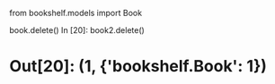from bookshelf.models import Book

book.delete()
In [20]: book2.delete()
# Out[20]: (1, {'bookshelf.Book': 1})
